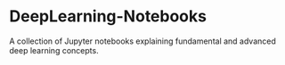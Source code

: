 # DeepLearning-Notebooks
A collection of Jupyter notebooks explaining fundamental and advanced deep learning concepts.
